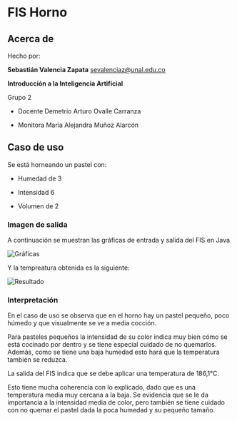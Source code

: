 # FIS Horno

## Acerca de

Hecho por:

**Sebastián Valencia Zapata**
sevalenciaz@unal.edu.co

**Introducción a la Inteligencia Artificial**

Grupo 2

- Docente Demetrio Arturo Ovalle Carranza

- Monitora María Alejandra Muñoz Alarcón

## Caso de uso

Se está horneando un pastel con:

- Humedad de 3

- Intensidad 6

- Volumen de 2

### Imagen de salida

A continuación se muestran las gráficas de entrada y salida del FIS en Java 

![Gráficas](https://i.imgur.com/55wVxK1.png "Gráficas de entrada y salida FIS Java")



Y la tempreatura obtenida es la siguiente: 

![Resultado](https://i.imgur.com/iK1Nafz.png "Resultados FIS Java")



### Interpretación

En el caso de uso se observa que en el horno hay un pastel pequeño, poco húmedo y que visualmente se ve a media cocción.

Para pasteles pequeños la intensidad de su color indica muy bien cómo se está cocinado por dentro y se tiene especial cuidado de no quemarlos. Además, como se tiene una baja humedad esto hará que la temperatura también se reduzca.

La salida del FIS indica que se debe aplicar una temperatura de 186,1°C.

Esto tiene mucha coherencia con lo explicado, dado que es una temperatura media muy cercana a la baja. Se evidencia que se le da importancia a la intensidad media de color, pero también se tiene cuidado con no quemar el pastel dada la poca humedad y su pequeño tamaño.
